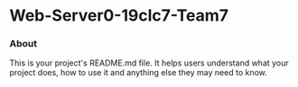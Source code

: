 Web-Server0-19clc7-Team7
========================

### About

This is your project's README.md file. It helps users understand what your
project does, how to use it and anything else they may need to know.